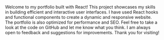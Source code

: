 Welcome to my portfolio built with React! This project showcases my skills in building efficient and interactive user interfaces. I have used React hooks and functional components to create a dynamic and responsive website. The portfolio is also optimized for performance and SEO. Feel free to take a look at the code on GitHub and let me know what you think. I am always open to feedback and suggestions for improvements. Thank you for visiting!

